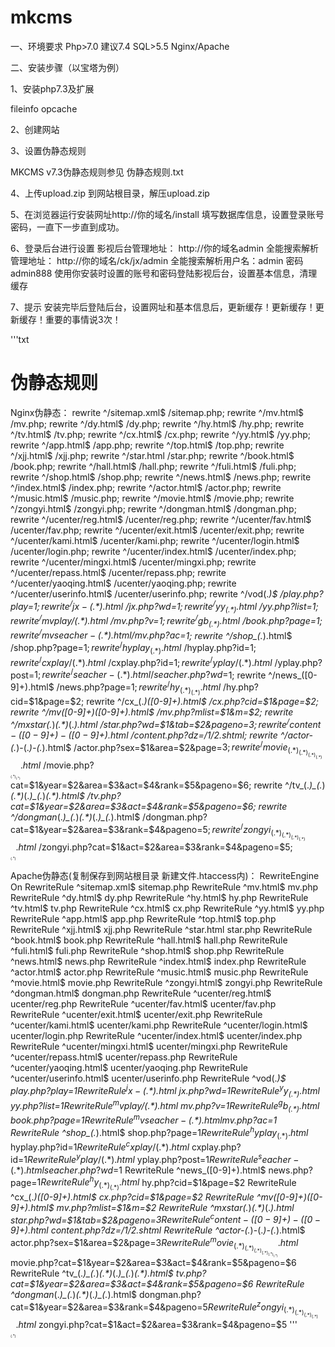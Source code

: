 # mkcms
一、环境要求
Php>7.0 建议7.4 
SQL>5.5
Nginx/Apache

二、安装步骤（以宝塔为例）

1、安装php7.3及扩展

fileinfo  opcache

2、创建网站

3、设置伪静态规则

MKCMS v7.3伪静态规则参见 伪静态规则.txt

4、上传upload.zip 到网站根目录，解压upload.zip

5、在浏览器运行安装网址http://你的域名/install
填写数据库信息，设置登录账号密码，一直下一步直到成功。

6、登录后台进行设置
影视后台管理地址：   http://你的域名admin
全能搜索解析管理地址：  http://你的域名/ck/jx/admin 
全能搜索解析用户名：admin 密码admin888
使用你安装时设置的账号和密码登陆影视后台，设置基本信息，清理缓存

7、提示
安装完毕后登陆后台，设置网址和基本信息后，更新缓存！更新缓存！更新缓存！重要的事情说3次！


'''txt
# 伪静态规则

Nginx伪静态：
rewrite ^/sitemap.xml$ /sitemap.php;
rewrite ^/mv.html$ /mv.php;
rewrite ^/dy.html$ /dy.php;
rewrite ^/hy.html$ /hy.php;
rewrite ^/tv.html$ /tv.php;
rewrite ^/cx.html$ /cx.php;
rewrite ^/yy.html$ /yy.php;
rewrite ^/app.html$ /app.php;
rewrite ^/top.html$ /top.php;
rewrite ^/xjj.html$ /xjj.php;
rewrite ^/star.html /star.php;
rewrite ^/book.html$ /book.php;
rewrite ^/hall.html$ /hall.php;
rewrite ^/fuli.html$ /fuli.php;
rewrite ^/shop.html$ /shop.php;
rewrite ^/news.html$ /news.php;
rewrite ^/index.html$ /index.php;
rewrite ^/actor.html$ /actor.php;
rewrite ^/music.html$ /music.php;
rewrite ^/movie.html$ /movie.php;
rewrite ^/zongyi.html$ /zongyi.php;
rewrite ^/dongman.html$ /dongman.php;
rewrite ^/ucenter/reg.html$ /ucenter/reg.php;
rewrite ^/ucenter/fav.html$ /ucenter/fav.php;
rewrite ^/ucenter/exit.html$ /ucenter/exit.php;
rewrite ^/ucenter/kami.html$ /ucenter/kami.php;
rewrite ^/ucenter/login.html$ /ucenter/login.php;
rewrite ^/ucenter/index.html$ /ucenter/index.php;
rewrite ^/ucenter/mingxi.html$ /ucenter/mingxi.php;
rewrite ^/ucenter/repass.html$ /ucenter/repass.php;
rewrite ^/ucenter/yaoqing.html$ /ucenter/yaoqing.php;
rewrite ^/ucenter/userinfo.html$ /ucenter/userinfo.php;
rewrite ^/vod(.*)$ /play.php?play=$1;
rewrite ^/jx-(.*).html$ /jx.php?wd=$1;
rewrite ^/yy_(.*).html$ /yy.php?list=$1;
rewrite ^/mvplay/(.*).html$ /mv.php?v=$1;
rewrite ^/gb_(.*).html$ /book.php?page=$1;
rewrite ^/mvseacher-(.*).html /mv.php?ac=$1;
rewrite ^/shop_(.*).html$ /shop.php?page=$1;
rewrite ^/hyplay_(.*).html$ /hyplay.php?id=$1;
rewrite ^/cxplay/(.*).html$ /cxplay.php?id=$1;
rewrite ^/yplay/(.*).html$ /yplay.php?post=$1;
rewrite ^/seacher-(.*).html /seacher.php?wd=$1;
rewrite ^/news_([0-9]+).html$ /news.php?page=$1;
rewrite ^/hy_(.*)_(.*).html$ /hy.php?cid=$1&page=$2;
rewrite ^/cx_(.*)_([0-9]+).html$ /cx.php?cid=$1&page=$2;
rewrite ^/mv_([0-9]+)_([0-9]+).html$ /mv.php?mlist=$1&m=$2;
rewrite ^/mxstar_(.*)_(.*)_(.*).html /star.php?wd=$1&tab=$2&pageno=$3;
rewrite ^/content-([0-9]+)-([0-9]+).html$ /content.php?dz=/$1/$2.shtml;
rewrite ^/actor-(.*)-(.*)-(.*).html$ /actor.php?sex=$1&area=$2&page=$3;
rewrite ^/movie_(.*)_(.*)_(.*)_(.*)_(.*)_(.*).html$ /movie.php?cat=$1&year=$2&area=$3&act=$4&rank=$5&pageno=$6;
rewrite ^/tv_(.*)_(.*)_(.*)_(.*)_(.*)_(.*).html$ /tv.php?cat=$1&year=$2&area=$3&act=$4&rank=$5&pageno=$6;
rewrite ^/dongman_(.*)_(.*)_(.*)_(.*)_(.*).html$ /dongman.php?cat=$1&year=$2&area=$3&rank=$4&pageno=$5;
rewrite ^/zongyi_(.*)_(.*)_(.*)_(.*)_(.*).html$ /zongyi.php?cat=$1&act=$2&area=$3&rank=$4&pageno=$5;





Apache伪静态(复制保存到网站根目录 新建文件.htaccess内)：
RewriteEngine On
RewriteRule  ^sitemap.xml$ sitemap.php
RewriteRule ^mv.html$ mv.php
RewriteRule ^dy.html$ dy.php
RewriteRule ^hy.html$ hy.php
RewriteRule ^tv.html$ tv.php
RewriteRule ^cx.html$ cx.php
RewriteRule ^yy.html$ yy.php
RewriteRule ^app.html$ app.php
RewriteRule ^top.html$ top.php
RewriteRule ^xjj.html$ xjj.php
RewriteRule ^star.html star.php
RewriteRule ^book.html$ book.php
RewriteRule ^hall.html$ hall.php
RewriteRule ^fuli.html$ fuli.php
RewriteRule ^shop.html$ shop.php
RewriteRule ^news.html$ news.php
RewriteRule ^index.html$ index.php
RewriteRule ^actor.html$ actor.php
RewriteRule ^music.html$ music.php
RewriteRule ^movie.html$ movie.php
RewriteRule ^zongyi.html$ zongyi.php
RewriteRule ^dongman.html$ dongman.php
RewriteRule ^ucenter/reg.html$ ucenter/reg.php
RewriteRule ^ucenter/fav.html$ ucenter/fav.php
RewriteRule ^ucenter/exit.html$ ucenter/exit.php
RewriteRule ^ucenter/kami.html$ ucenter/kami.php
RewriteRule ^ucenter/login.html$ ucenter/login.php
RewriteRule ^ucenter/index.html$ ucenter/index.php
RewriteRule ^ucenter/mingxi.html$ ucenter/mingxi.php
RewriteRule ^ucenter/repass.html$ ucenter/repass.php
RewriteRule ^ucenter/yaoqing.html$ ucenter/yaoqing.php
RewriteRule ^ucenter/userinfo.html$ ucenter/userinfo.php
RewriteRule ^vod(.*)$ play.php?play=$1
RewriteRule ^jx-(.*).html$ jx.php?wd=$1
RewriteRule ^yy_(.*).html$ yy.php?list=$1
RewriteRule ^mvplay/(.*).html$ mv.php?v=$1
RewriteRule ^gb_(.*).html$ book.php?page=$1
RewriteRule ^mvseacher-(.*).html mv.php?ac=$1
RewriteRule ^shop_(.*).html$ shop.php?page=$1
RewriteRule ^hyplay_(.*).html$ hyplay.php?id=$1
RewriteRule ^cxplay/(.*).html$ cxplay.php?id=$1
RewriteRule ^yplay/(.*).html$ yplay.php?post=$1
RewriteRule ^seacher-(.*).html seacher.php?wd=$1
RewriteRule ^news_([0-9]+).html$ news.php?page=$1
RewriteRule ^hy_(.*)_(.*).html$ hy.php?cid=$1&page=$2
RewriteRule ^cx_(.*)_([0-9]+).html$ cx.php?cid=$1&page=$2
RewriteRule ^mv_([0-9]+)_([0-9]+).html$ mv.php?mlist=$1&m=$2
RewriteRule ^mxstar_(.*)_(.*)_(.*).html star.php?wd=$1&tab=$2&pageno=$3
RewriteRule ^content-([0-9]+)-([0-9]+).html$ content.php?dz=/$1/$2.shtml
RewriteRule ^actor-(.*)-(.*)-(.*).html$ actor.php?sex=$1&area=$2&page=$3
RewriteRule ^movie_(.*)_(.*)_(.*)_(.*)_(.*)_(.*).html$ movie.php?cat=$1&year=$2&area=$3&act=$4&rank=$5&pageno=$6
RewriteRule ^tv_(.*)_(.*)_(.*)_(.*)_(.*)_(.*).html$ tv.php?cat=$1&year=$2&area=$3&act=$4&rank=$5&pageno=$6
RewriteRule ^dongman_(.*)_(.*)_(.*)_(.*)_(.*).html$ dongman.php?cat=$1&year=$2&area=$3&rank=$4&pageno=$5
RewriteRule ^zongyi_(.*)_(.*)_(.*)_(.*)_(.*).html$ zongyi.php?cat=$1&act=$2&area=$3&rank=$4&pageno=$5
'''
